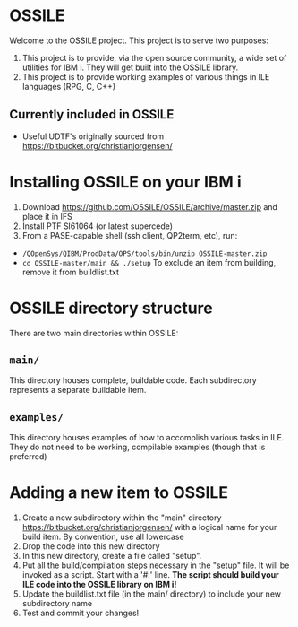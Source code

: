 # OSSILE

Welcome to the OSSILE project. This project is to serve two purposes:
  1. This project is to provide, via the open source community, a wide set of utilities for IBM i. They will get built into the OSSILE library. 
  2. This project is to provide working examples of various things in ILE languages (RPG, C, C++)

## Currently included in OSSILE
  - Useful UDTF's originally sourced from https://bitbucket.org/christianjorgensen/

# Installing OSSILE on your IBM i
1. Download https://github.com/OSSILE/OSSILE/archive/master.zip and place it in IFS
2. Install PTF SI61064 (or latest supercede)
3. From a PASE-capable shell (ssh client, QP2term, etc), run:
  * ``/QOpenSys/QIBM/ProdData/OPS/tools/bin/unzip OSSILE-master.zip``
  * ``cd OSSILE-master/main && ./setup``
To exclude an item from building, remove it from buildlist.txt


# OSSILE directory structure
There are two main directories within OSSILE:
## ``main/``
 This directory houses complete, buildable code. 
 Each subdirectory represents a separate buildable item. 
## ``examples/``
 This directory houses examples of how to accomplish various tasks in ILE. They do not need to be working, compilable examples (though that is preferred)

# Adding a new item to OSSILE
1. Create a new subdirectory within the "main" directory https://bitbucket.org/christianjorgensen/ with a logical name for your build item. By convention, use all lowercase
2. Drop the code into this new directory
3. In this new directory, create a file called "setup". 
4. Put all the build/compilation steps necessary in the "setup" file. It will be invoked as a script. Start with a '#!' line. **The script should build your ILE code into the OSSILE library on IBM i!**
5. Update the buildlist.txt file (in the main/ directory) to include your new subdirectory name
6. Test and commit your changes!
